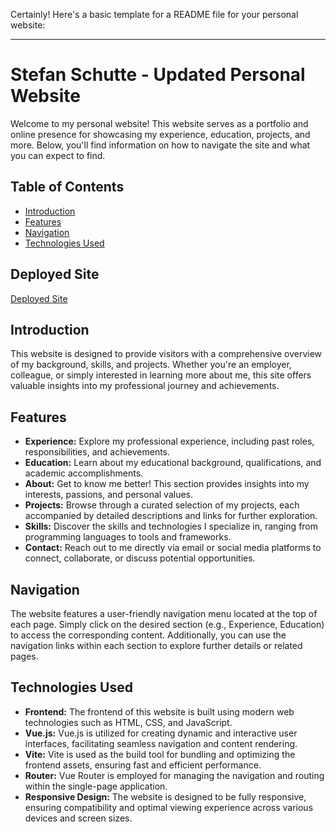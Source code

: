 Certainly! Here's a basic template for a README file for your personal website:

---

# Stefan Schutte - Updated Personal Website

Welcome to my personal website! This website serves as a portfolio and online presence for showcasing my experience, education, projects, and more. Below, you'll find information on how to navigate the site and what you can expect to find.

## Table of Contents
- [Introduction](#introduction)
- [Features](#features)
- [Navigation](#navigation)
- [Technologies Used](#technologies-used)

## Deployed Site
[Deployed Site](https://my-website-stefan-schutte.netlify.app)

## Introduction

This website is designed to provide visitors with a comprehensive overview of my background, skills, and projects. Whether you're an employer, colleague, or simply interested in learning more about me, this site offers valuable insights into my professional journey and achievements.

## Features

- **Experience:** Explore my professional experience, including past roles, responsibilities, and achievements.
- **Education:** Learn about my educational background, qualifications, and academic accomplishments.
- **About:** Get to know me better! This section provides insights into my interests, passions, and personal values.
- **Projects:** Browse through a curated selection of my projects, each accompanied by detailed descriptions and links for further exploration.
- **Skills:** Discover the skills and technologies I specialize in, ranging from programming languages to tools and frameworks.
- **Contact:** Reach out to me directly via email or social media platforms to connect, collaborate, or discuss potential opportunities.

## Navigation

The website features a user-friendly navigation menu located at the top of each page. Simply click on the desired section (e.g., Experience, Education) to access the corresponding content. Additionally, you can use the navigation links within each section to explore further details or related pages.

## Technologies Used

- **Frontend:** The frontend of this website is built using modern web technologies such as HTML, CSS, and JavaScript.
- **Vue.js:** Vue.js is utilized for creating dynamic and interactive user interfaces, facilitating seamless navigation and content rendering.
- **Vite:** Vite is used as the build tool for bundling and optimizing the frontend assets, ensuring fast and efficient performance.
- **Router:** Vue Router is employed for managing the navigation and routing within the single-page application.
- **Responsive Design:** The website is designed to be fully responsive, ensuring compatibility and optimal viewing experience across various devices and screen sizes.
